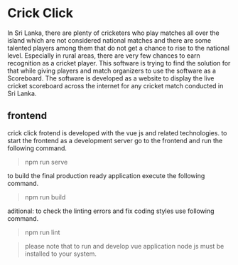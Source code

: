 # Crick Click

In Sri Lanka, there are plenty of cricketers who play matches all over the island which are not considered national matches and there are some talented players among them that do not get a chance to rise to the national level. Especially in rural areas, there are very few chances to earn recognition as a cricket player. This software is trying to find the solution for that while giving players and match organizers to use the software as a Scoreboard. The software is developed as a website to display the live cricket scoreboard across the internet for any cricket match conducted in Sri Lanka.

## frontend

crick click frotend is developed with the vue js and related technologies. to start the frontend as a development server go to the frontend and run the following command.

> npm run serve

to build the final production ready application execute the following command.

> npm run build

aditional: to check the linting errors and fix coding styles use following command.

> npm run lint

> please note that to run and develop vue application node js must be installed to your system.
